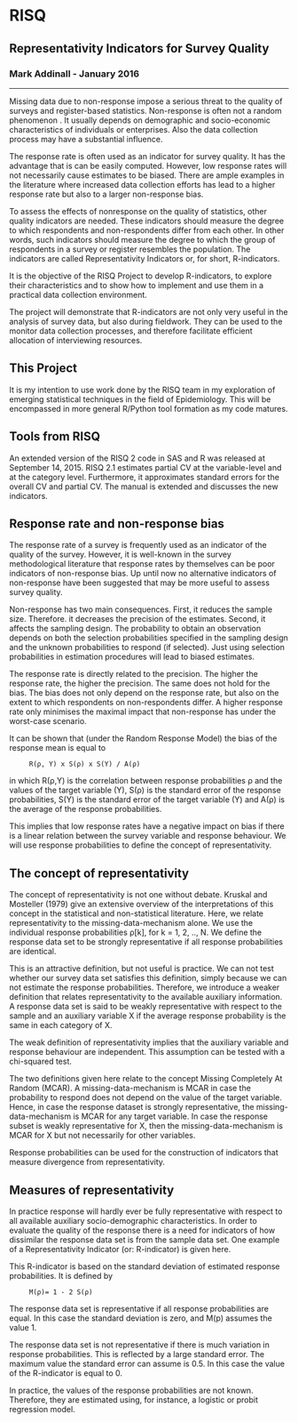 # RISQ
## Representativity Indicators for Survey Quality
### Mark Addinall - January 2016

-----

Missing data due to non-response impose a serious threat to the quality of surveys and register-based statistics. Non-response is often not a random phenomenon . It usually depends on demographic and socio-economic characteristics of individuals or enterprises. Also the data collection process may have a substantial influence.

The response rate is often used as an indicator for survey quality. It has the advantage that is can be easily computed. However, low response rates will not necessarily cause estimates to be biased. There are ample examples in the literature where increased data collection efforts has lead to a higher response rate but also to a larger non-response bias.

To assess the effects of nonresponse on the quality of statistics, other quality indicators are needed. These indicators should measure the degree to which respondents and non-respondents differ from each other. In other words, such indicators should measure the degree to which the group of respondents in a survey or register resembles the population. The indicators are called Representativity Indicators or, for short, R-indicators.

It is the objective of the RISQ Project to develop R-indicators, to explore their characteristics and to show how to implement and use them in a practical data collection environment.

The project will demonstrate that R-indicators are not only very useful in the analysis of survey data, but also during fieldwork. They can be used to the monitor data collection processes, and therefore facilitate efficient allocation of interviewing resources.

## This Project

It is my intention to use work done by the RISQ team in my exploration of emerging statistical techniques in the field of Epidemiology.  This will be encompassed in more general R/Python tool formation as my code matures.

## Tools from RISQ

An extended version of the RISQ 2 code in SAS and R was released at September 14, 2015. RISQ 2.1 estimates partial CV at the variable-level and at the category level. Furthermore, it approximates standard errors for the overall CV and partial CV. The manual is extended and discusses the new indicators.

## Response rate and non-response bias

The response rate of a survey is frequently used as an indicator of the quality of the survey. However, it is well-known in the survey methodological literature that response rates by themselves can be poor indicators of non-response bias. Up until now no alternative indicators of non-response have been suggested that may be more useful to assess survey quality.

Non-response has two main consequences. First, it reduces the sample size. Therefore. it decreases the precision of the estimates. Second, it affects the sampling design. The probability to obtain an observation depends on both the selection probabilities specified in the sampling design and the unknown probabilities to respond (if selected). Just using selection probabilities in estimation procedures will lead to biased estimates.

The response rate is directly related to the precision. The higher the response rate, the higher the precision. The same does not hold for the bias. The bias does not only depend on the response rate, but also on the extent to which respondents on non-respondents differ. A higher response rate only minimises the maximal impact that non-response has under the worst-case scenario.

It can be shown that (under the Random Response Model) the bias of the response mean is equal to

```
     R(ρ, Y) x S(ρ) x S(Y) / A(ρ)
```

in which R(ρ,Y) is the correlation between response probabilities ρ and the values of the target variable (Y), S(ρ) is the standard error of the response probabilities, S(Y) is the standard error of the target variable (Y) and A(ρ) is the average of the response probabilities.

This implies that low response rates have a negative impact on bias if there is a linear relation between the survey variable and response behaviour. We will use response probabilities to define the concept of representativity.



## The concept of representativity

The concept of representativity is not one without debate. Kruskal and Mosteller (1979) give an extensive overview of the interpretations of this concept in the statistical and non-statistical literature. Here, we relate representativity to the missing-data-mechanism alone. We use the individual response probabilities ρ[k], for k = 1, 2, .., N. We define the response data set to be strongly representative if all response probabilities are identical.

This is an attractive definition, but not useful is practice. We can not test whether our survey data set satisfies this definition, simply because we can not estimate the response probabilities. Therefore, we introduce a weaker definition that relates representativity to the available auxiliary information. A response data set is said to be weakly representative with respect to the sample and an auxiliary variable X if the average response probability is the same in each category of X.

The weak definition of representativity implies that the auxiliary variable and response behaviour are independent. This assumption can be tested with a chi-squared test.

The two definitions given here relate to the concept Missing Completely At Random (MCAR). A missing-data-mechanism is MCAR in case the probability to respond does not depend on the value of the target variable. Hence, in case the response dataset is strongly representative, the missing-data-mechanism is MCAR for any target variable. In case the response subset is weakly representative for X, then the missing-data-mechanism is MCAR for X but not necessarily for other variables.

Response probabilities can be used for the construction of indicators that measure divergence from representativity.

## Measures of representativity

In practice response will hardly ever be fully representative with respect to all available auxiliary socio-demographic characteristics. In order to evaluate the quality of the response there is a need for indicators of how dissimilar the response data set is from the sample data set. One example of a Representativity Indicator (or: R-indicator) is given here.

This R-indicator is based on the standard deviation of estimated response probabilities. It is defined by

```
     M(ρ)= 1 - 2 S(ρ)
```

The response data set is representative if all response probabilities are equal. In this case the standard deviation is zero, and M(p) assumes the value 1.

The response data set is not representative if there is much variation in response probabilities. This is reflected by a large standard error. The maximum value the standard error can assume is 0.5. In this case the value of the R-indicator is equal to 0.

In practice, the values of the response probabilities are not known. Therefore, they are estimated using, for instance, a logistic or probit regression model.
